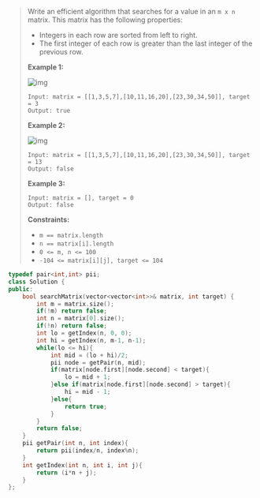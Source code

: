 > Write an efficient algorithm that searches for a value in an `m x n` matrix. This matrix has the following properties:
>
> - Integers in each row are sorted from left to right.
> - The first integer of each row is greater than the last integer of the previous row.
>
>  
>
> **Example 1:**
>
> ![img](https://tva1.sinaimg.cn/large/007S8ZIlly1gjp28jd4ukj308y06q3yl.jpg)
>
> ```
> Input: matrix = [[1,3,5,7],[10,11,16,20],[23,30,34,50]], target = 3
> Output: true
> ```
>
> **Example 2:**
>
> ![img](https://tva1.sinaimg.cn/large/007S8ZIlly1gjp28ijyjxj308y06qwek.jpg)
>
> ```
> Input: matrix = [[1,3,5,7],[10,11,16,20],[23,30,34,50]], target = 13
> Output: false
> ```
>
> **Example 3:**
>
> ```
> Input: matrix = [], target = 0
> Output: false
> ```
>
>  
>
> **Constraints:**
>
> - `m == matrix.length`
> - `n == matrix[i].length`
> - `0 <= m, n <= 100`
> - `-104 <= matrix[i][j], target <= 104`

```cpp
typedef pair<int,int> pii;
class Solution {
public:
    bool searchMatrix(vector<vector<int>>& matrix, int target) {
        int m = matrix.size();
        if(!m) return false;
        int n = matrix[0].size();
        if(!n) return false;
        int lo = getIndex(n, 0, 0);
        int hi = getIndex(n, m-1, n-1);
        while(lo <= hi){
            int mid = (lo + hi)/2;
            pii node = getPair(n, mid);
            if(matrix[node.first][node.second] < target){
                lo = mid + 1;
            }else if(matrix[node.first][node.second] > target){
                hi = mid - 1;
            }else{
                return true;
            }
        }
        return false;
    }
    pii getPair(int n, int index){
        return pii(index/n, index%n);
    }
    int getIndex(int n, int i, int j){
        return (i*n + j);
    }
};
```

